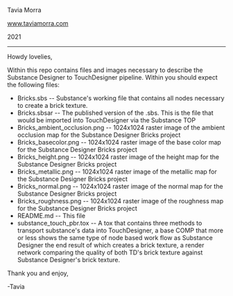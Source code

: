 Tavia Morra

www.taviamorra.com

2021

---

Howdy lovelies,

Within this repo contains files and images necessary to describe the Substance Designer to TouchDesigner pipeline. Within you should expect the following files:

- Bricks.sbs -- Substance's working file that contains all nodes necessary to create a brick texture.
- Bricks.sbsar -- The published version of the .sbs. This is the file that would be imported into TouchDesigner via the Substance TOP
- Bricks_ambient_occlusion.png -- 1024x1024 raster image of the ambient occlusion map for the Substance Designer Bricks project
- Bricks_basecolor.png -- 1024x1024 raster image of the base color map for the Substance Designer Bricks project
- Bricks_height.png -- 1024x1024 raster image of the height map for the Substance Designer Bricks project
- Bricks_metallic.png -- 1024x1024 raster image of the metallic map for the Substance Designer Bricks project
- Bricks_normal.png -- 1024x1024 raster image of the normal map for the Substance Designer Bricks project
- Bricks_roughness.png -- 1024x1024 raster image of the roughness map for the Substance Designer Bricks project
- README.md -- This file
- substance_touch_pbr.tox -- A tox that contains three methods to transport substance's data into TouchDesigner, a base COMP that more or less shows the same type of node based work flow as Substance Designer the end result of which creates a brick texture, a render network comparing the quality of both TD's brick texture against Substance Designer's brick texture.

Thank you and enjoy,

-Tavia
